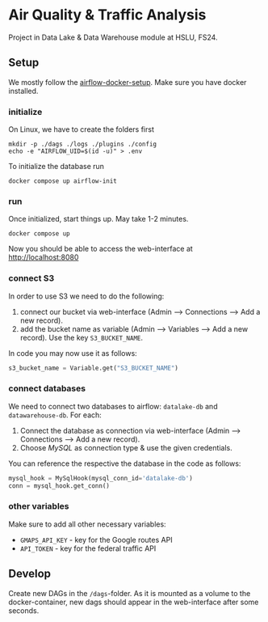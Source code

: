 # Air Quality & Traffic Analysis 

Project in Data Lake & Data Warehouse module at HSLU, FS24.

## Setup

We mostly follow the [airflow-docker-setup](https://airflow.apache.org/docs/apache-airflow/stable/howto/docker-compose/index.html). Make sure you have docker installed.

### initialize

On Linux, we have to create the folders first

```shell
mkdir -p ./dags ./logs ./plugins ./config
echo -e "AIRFLOW_UID=$(id -u)" > .env
```

To initialize the database run

```shell
docker compose up airflow-init
```

### run

Once initialized, start things up. May take 1-2 minutes. 

```shell
docker compose up
```

Now you should be able to access the web-interface at <http://localhost:8080>

### connect S3

In order to use S3 we need to do the following:

1) connect our bucket via web-interface (Admin --> Connections --> Add a new record).
2) add the bucket name as variable  (Admin --> Variables --> Add a new record). Use the key `S3_BUCKET_NAME`.

In code you may now use it as follows:
```python
s3_bucket_name = Variable.get("S3_BUCKET_NAME")
```
### connect databases

We need to connect two databases to airflow: `datalake-db` and `datawarehouse-db`.  For each:

1) Connect the database as connection via web-interface (Admin --> Connections --> Add a new record).
2) Choose _MySQL_ as connection type & use the given credentials.

You can reference the respective the database in the code as follows:
```python
mysql_hook = MySqlHook(mysql_conn_id='datalake-db')
conn = mysql_hook.get_conn()
```

### other variables

Make sure to add all other necessary variables:

- `GMAPS_API_KEY` - key for the Google routes API
- `API_TOKEN` - key for the federal traffic API

## Develop

Create new DAGs in the `/dags`-folder. As it is mounted as a volume to the docker-container, new dags should appear in the web-interface after some seconds. 
